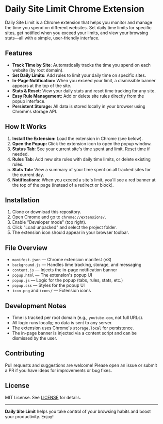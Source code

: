 # Daily Site Limit Chrome Extension

Daily Site Limit is a Chrome extension that helps you monitor and manage the time you spend on different websites. Set daily time limits for specific sites, get notified when you exceed your limits, and view your browsing stats—all with a simple, user-friendly interface.

## Features

- **Track Time by Site:** Automatically tracks the time you spend on each website (by root domain).
- **Set Daily Limits:** Add rules to limit your daily time on specific sites.
- **In-Page Notification:** When you exceed your limit, a dismissible banner appears at the top of the site.
- **Stats & Reset:** View your daily stats and reset time tracking for any site.
- **Easy Rule Management:** Add or delete site rules directly from the popup interface.
- **Persistent Storage:** All data is stored locally in your browser using Chrome's storage API.

## How It Works

1. **Install the Extension:** Load the extension in Chrome (see below).
2. **Open the Popup:** Click the extension icon to open the popup window.
3. **Status Tab:** See your current site's time spent and limit. Reset time if needed.
4. **Rules Tab:** Add new site rules with daily time limits, or delete existing rules.
5. **Stats Tab:** View a summary of your time spent on all tracked sites for the current day.
6. **Notifications:** When you exceed a site's limit, you'll see a red banner at the top of the page (instead of a redirect or block).

## Installation

1. Clone or download this repository.
2. Open Chrome and go to `chrome://extensions/`.
3. Enable "Developer mode" (top right).
4. Click "Load unpacked" and select the project folder.
5. The extension icon should appear in your browser toolbar.

## File Overview

- `manifest.json` — Chrome extension manifest (v3)
- `background.js` — Handles time tracking, storage, and messaging
- `content.js` — Injects the in-page notification banner
- `popup.html` — The extension's popup UI
- `popup.js` — Logic for the popup (tabs, rules, stats, etc.)
- `popup.css` — Styles for the popup UI
- `icon.png` and `icons/` — Extension icons

## Development Notes

- Time is tracked per root domain (e.g., `youtube.com`, not full URLs).
- All logic runs locally; no data is sent to any server.
- The extension uses Chrome's `storage.local` for persistence.
- The in-page banner is injected via a content script and can be dismissed by the user.

## Contributing

Pull requests and suggestions are welcome! Please open an issue or submit a PR if you have ideas for improvements or bug fixes.

## License

MIT License. See [LICENSE](LICENSE) for details.

---

**Daily Site Limit** helps you take control of your browsing habits and boost your productivity. Enjoy!

